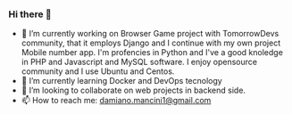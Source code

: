 ### Hi there 👋

- 🔭 I’m currently working on Browser Game project with TomorrowDevs community, that it employs Django and I continue with my own project Mobile number app. I'm profencies in Python and I've a good knoledge in PHP and Javascript and MySQL software. I enjoy opensource community and I use Ubuntu and Centos. 
- 🌱 I’m currently learning Docker and DevOps tecnology
- 👯 I’m looking to collaborate on web projects in backend side.
- 📫 How to reach me: damiano.mancini1@gmail.com

